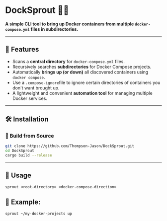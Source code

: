 # DockSprout 🌱🐳

**A simple CLI tool to bring up Docker containers from multiple `docker-compose.yml` files in subdirectories.**

---
## **📌 Features**

- Scans a **central directory** for `docker-compose.yml` files.
- Recursively searches **subdirectories** for Docker Compose projects.
- Automatically **brings up (or down)** all discovered containers using `docker compose`.
- Use a `.compose-ignore`file to ignore certain directories of containers you don't want brought up.
- A lightweight and convenient **automation tool** for managing multiple Docker services.

---
## **🛠 Installation** 
### **🔹 Build from Source** 
```bash 
git clone https://github.com/Thompson-Jason/DockSprout.git
cd DockSprout
cargo build --release
```

---
## **🚀 Usage**

`sprout <root-directory> <docker-compose-direction>`

## 🔹 **Example**:
`sprout ~/my-docker-projects up`


